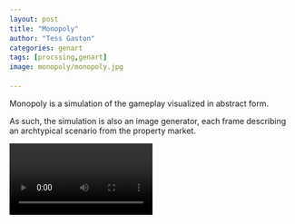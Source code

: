 ```yaml
---
layout: post
title: "Monopoly"
author: "Tess Gaston"
categories: genart
tags: [procssing,genart]
image: monopoly/monopoly.jpg

---
```


Monopoly is a simulation of the gameplay visualized in abstract form. 

As such, the simulation is also an image generator, each frame describing an archtypical scenario from the property market.

<video width="50%" height="auto"  autoplay>
  <source src="assets/img/monopoly/clean_concept.mp4" type="video/mp4"/>
   
Your browser does not support the video tag.
</video>

## Data and rules

Agents indicated by circles moving around on a "board" - a circle formation of pale circles each representing fields of various types. Agent and field sizes tied to their value. Owned fields outlined with the color of the owner. An overall agent strategy determines the will of agents to buy fields and buildings.







## Hierarchy

After some time, one agent will win a monopoly and inevitably this agent will drain the rest, turning them into tiny dots before they disappear. 
<img src = "assets/img/monopoly/frame-75302022-11-27.png"/>



## Equilibrium

When no one manages to get a monopoly, the initial equality between agents is maintained eternally. Or so it would seem. Neither wealth or powerty exists, and nothing can distrupt the cirle of money changing hands.


<video width="50%" height="auto"  autoplay>
  <source src="assets/img/monopoly/equilibrium.mp4" type="video/mp4"/>
   
Your browser does not support the video tag.
</video>


## Red

<table>

<tbody>
<tr>
<td  style="border: 1px solid white"><img src="assets/img/monopoly/final-7020-2022-12-01.png" width="100%" height="auto"></td>
<td  style="border: 1px solid white"><img src="assets/img/monopoly/final-5748-2022-12-01.png" width="100%" height="auto"></td>
</tr>
</tbody>
</table>


## Green wins

## Blue
<table >

<tbody >
<tr>
<td style="border: 1px solid white"><img src="assets/img/monopoly/blue/2022-11-26_12_38_19.png" width="100%" height="auto"></td>
<td style="border: 1px solid white"><img src="assets/img/monopoly/blue/2022-11-26_14_26_29.png" width="100%" height="auto"></td>
</tr>
<tr>
  <td style="border: 1px solid white"><img src="assets/img/monopoly/blue/2022-11-26_14_26_42.png" width="100%" height="auto"></td>
<td style="border: 1px solid white"><img src="assets/img/monopoly/blue/2022-11-26_14_27_05.png" width="100%" height="auto"></td>

</tr>
</tbody>
</table>


## Yellow wins

## No hierarchy win 